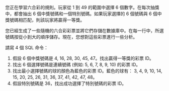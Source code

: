 您正在學習六合彩的規則。玩家從 1 到 49 的範圍中選擇 6 個數字。在每次抽獎中，都會抽出 6 個中獎號碼和一個特別號碼。如果玩家選擇的 6 個號碼與 6 個中獎號碼相匹配，則該玩家將贏得一等獎。

您已經生成了一些隨機的六合彩彩票並將它們存儲在數據庫中。在每一行中，所選號碼按從小到大的順序儲存。現在，您想對這些彩票進行一些分析。

請寫 4 個 SQL 命令：

1. 假設 6 個中獎號碼是 4, 16, 28, 30, 45, 47。找出贏得一等獎的彩票 ID。
2. 找出 6 個選擇號碼是連續號碼 (例如: 5, 6, 7, 8, 9, 10) 的彩票 ID。
3. 找出最小選擇號碼的球的顏色為藍色的彩票 ID。藍色的球有： 3, 4, 9, 10, 14, 15, 20, 25, 26, 31, 36, 37, 41, 42, 47, 48。
4. 假設特別號碼是 36，找出成功選擇了特別號碼的彩票 ID。
